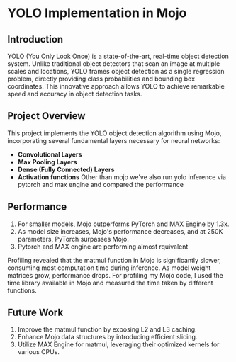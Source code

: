# YOLO Implementation in Mojo

## Introduction

YOLO (You Only Look Once) is a state-of-the-art, real-time object detection system. Unlike traditional object detectors that scan an image at multiple scales and locations, YOLO frames object detection as a single regression problem, directly providing class probabilities and bounding box coordinates. This innovative approach allows YOLO to achieve remarkable speed and accuracy in object detection tasks.

## Project Overview

This project implements the YOLO object detection algorithm using Mojo, incorporating several fundamental layers necessary for neural networks:

- **Convolutional Layers**
- **Max Pooling Layers**
- **Dense (Fully Connected) Layers**
- **Activation functions**
Other than mojo we've also run yolo inference via pytorch and max engine and compared the performance 
## Performance

1. For smaller models, Mojo outperforms PyTorch and MAX Engine by 1.3x.
2. As model size increases, Mojo's performance decreases, and at 250K parameters, PyTorch surpasses Mojo.
3. Pytorch and MAX engine are performing almost rquivalent

Profiling revealed that the matmul function in Mojo is significantly slower, consuming most computation time during inference. As model weight matrices grow, performance drops. For profiling my Mojo code, I used the time library available in Mojo and measured the time taken by different functions.

## Future Work

1. Improve the matmul function by exposing L2 and L3 caching.
2. Enhance Mojo data structures by introducing efficient slicing.
3. Utilize MAX Engine for matmul, leveraging their optimized kernels for various CPUs.
